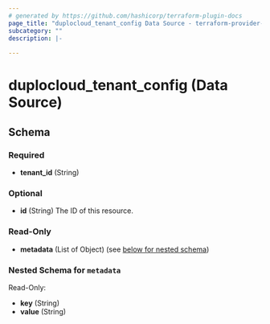 ```yaml
---
# generated by https://github.com/hashicorp/terraform-plugin-docs
page_title: "duplocloud_tenant_config Data Source - terraform-provider-duplocloud"
subcategory: ""
description: |-
  
---
```


# duplocloud_tenant_config (Data Source)





<!-- schema generated by tfplugindocs -->
## Schema

### Required

- **tenant_id** (String)

### Optional

- **id** (String) The ID of this resource.

### Read-Only

- **metadata** (List of Object) (see [below for nested schema](#nestedatt--metadata))

<a id="nestedatt--metadata"></a>
### Nested Schema for `metadata`

Read-Only:

- **key** (String)
- **value** (String)


